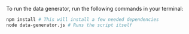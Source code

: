 To run the data generator, run the following commands
in your terminal:

```sh
npm install # This will install a few needed dependencies
node data-generator.js # Runs the script itself
```
